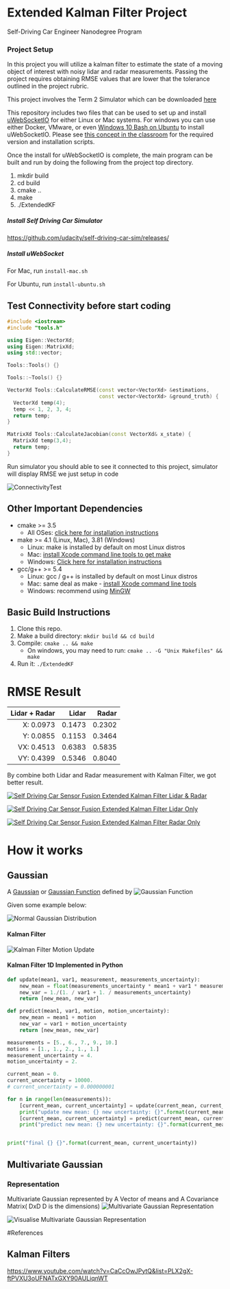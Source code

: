 # Extended Kalman Filter Project
Self-Driving Car Engineer Nanodegree Program

### Project Setup


In this project you will utilize a kalman filter to estimate the state of a moving object of interest with noisy lidar and radar measurements. Passing the project requires obtaining RMSE values that are lower that the tolerance outlined in the project rubric. 

This project involves the Term 2 Simulator which can be downloaded [here](https://github.com/udacity/self-driving-car-sim/releases)

This repository includes two files that can be used to set up and install [uWebSocketIO](https://github.com/uWebSockets/uWebSockets) for either Linux or Mac systems. For windows you can use either Docker, VMware, or even [Windows 10 Bash on Ubuntu](https://www.howtogeek.com/249966/how-to-install-and-use-the-linux-bash-shell-on-windows-10/) to install uWebSocketIO. Please see [this concept in the classroom](https://classroom.udacity.com/nanodegrees/nd013/parts/40f38239-66b6-46ec-ae68-03afd8a601c8/modules/0949fca6-b379-42af-a919-ee50aa304e6a/lessons/f758c44c-5e40-4e01-93b5-1a82aa4e044f/concepts/16cf4a78-4fc7-49e1-8621-3450ca938b77) for the required version and installation scripts.

Once the install for uWebSocketIO is complete, the main program can be built and run by doing the following from the project top directory.

1. mkdir build
2. cd build
3. cmake ..
4. make
5. ./ExtendedKF

##### Install Self Driving Car Simulator
https://github.com/udacity/self-driving-car-sim/releases/


##### Install uWebSocket
For Mac, run ```install-mac.sh```

For Ubuntu, run ```install-ubuntu.sh```

## Test Connectivity before start coding

```c++
#include <iostream>
#include "tools.h"

using Eigen::VectorXd;
using Eigen::MatrixXd;
using std::vector;

Tools::Tools() {}

Tools::~Tools() {}

VectorXd Tools::CalculateRMSE(const vector<VectorXd> &estimations,
                              const vector<VectorXd> &ground_truth) {
  VectorXd temp(4);
  temp << 1, 2, 3, 4;
  return temp;
}

MatrixXd Tools::CalculateJacobian(const VectorXd& x_state) {
  MatrixXd temp(3,4);
  return temp;
}
```

Run simulator you should able to see it connected to this project, simulator will display RMSE we just setup in code

![ConnectivityTest](Docs/ConnectivityTest.png)



## Other Important Dependencies

* cmake >= 3.5
  * All OSes: [click here for installation instructions](https://cmake.org/install/)
* make >= 4.1 (Linux, Mac), 3.81 (Windows)
  * Linux: make is installed by default on most Linux distros
  * Mac: [install Xcode command line tools to get make](https://developer.apple.com/xcode/features/)
  * Windows: [Click here for installation instructions](http://gnuwin32.sourceforge.net/packages/make.htm)
* gcc/g++ >= 5.4
  * Linux: gcc / g++ is installed by default on most Linux distros
  * Mac: same deal as make - [install Xcode command line tools](https://developer.apple.com/xcode/features/)
  * Windows: recommend using [MinGW](http://www.mingw.org/)

## Basic Build Instructions

1. Clone this repo.
2. Make a build directory: `mkdir build && cd build`
3. Compile: `cmake .. && make` 
   * On windows, you may need to run: `cmake .. -G "Unix Makefiles" && make`
4. Run it: `./ExtendedKF `

# RMSE Result

|Lidar + Radar | Lidar    | Radar |
|-------------:|---------:|------:|
| X: 0.0973    | 0.1473   | 0.2302|
| Y: 0.0855    | 0.1153   | 0.3464|
|VX: 0.4513    | 0.6383   | 0.5835|
|VY: 0.4399    | 0.5346   | 0.8040|

By combine both Lidar and Radar measurement with Kalman Filter, we got better result.

[![Self Driving Car Sensor Fusion Extended Kalman Filter Lidar & Radar](https://www.youtube.com/embed/0wFjfPko058)](https://youtu.be/0wFjfPko058)

[![Self Driving Car Sensor Fusion Extended Kalman Filter Lidar Only](https://www.youtube.com/embed/lujr4PUlCWw)](https://youtu.be/lujr4PUlCWw)

[![Self Driving Car Sensor Fusion Extended Kalman Filter Radar Only](https://www.youtube.com/embed/mmXYubE_y70)](https://youtu.be/mmXYubE_y70)


# How it works
## Gaussian
A [Gaussian](https://en.wikipedia.org/wiki/Gaussian_function) or [Gaussian Function](https://en.wikipedia.org/wiki/Gaussian_function)
defined by
![Gaussian Function](Docs/GaussianFunction.png)

Given some example below:

![Normal Gaussian Distribution](Docs/Normal_Distribution_PDF.svg)

#### Kalman Filter

![Kalman Filter Motion Update](Docs/Gaussian_Motion_Update.png)

#### Kalman Filter 1D Implemented in Python
```python
def update(mean1, var1, measurement, measurements_uncertainty):
    new_mean = float(measurements_uncertainty * mean1 + var1 * measurement) / (var1 + measurements_uncertainty)
    new_var = 1./(1. / var1 + 1. / measurements_uncertainty)
    return [new_mean, new_var]

def predict(mean1, var1, motion, motion_uncertainty):
    new_mean = mean1 + motion
    new_var = var1 + motion_uncertainty
    return [new_mean, new_var]

measurements = [5., 6., 7., 9., 10.]
motions = [1., 1., 2., 1., 1.]
measurement_uncertainty = 4.
motion_uncertainty = 2.

current_mean = 0.
current_uncertainty = 10000.
# current_uncertainty = 0.000000001

for n in range(len(measurements)):
    [current_mean, current_uncertainty] = update(current_mean, current_uncertainty, measurements[n], measurement_uncertainty)
    print("update new mean: {} new uncertainty: {}".format(current_mean, current_uncertainty))
    [current_mean, current_uncertainty] = predict(current_mean, current_uncertainty, motions[n], motion_uncertainty)
    print("predict new mean: {} new uncertainty: {}".format(current_mean, current_uncertainty))


print("final {} {}".format(current_mean, current_uncertainty))
```

## Multivariate Gaussian
### Representation
Multivariate Gaussian represented by A Vector of means and A Covariance Matrix( DxD D is the dimensions)
![Multivariate Gaussian Representation](Docs/Multivariate_Gaussian_Representation.png)

![Visualise Multivariate Gaussian Representation](Docs/Visulise_Multivariate_Gaussian_Representation.png)

#References
## Kalman Filters
https://www.youtube.com/watch?v=CaCcOwJPytQ&list=PLX2gX-ftPVXU3oUFNATxGXY90AULiqnWT

